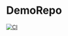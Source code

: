 # DemoRepo


[![CI](https://github.com/nanddeepn/DemoRepo/actions/workflows/blank.yml/badge.svg)](https://github.com/nanddeepn/DemoRepo/actions/workflows/blank.yml)
